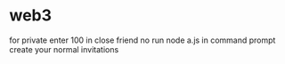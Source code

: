 # web3
for private enter 100 in close friend no
run node a.js in command prompt
create your normal invitations
